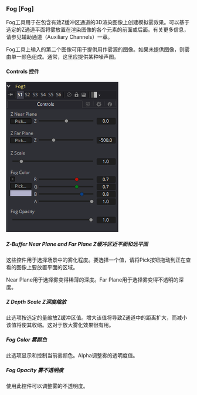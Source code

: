 ### Fog [Fog]

Fog工具用于在包含有效Z缓冲区通道的3D渲染图像上创建模拟雾效果。可以基于选定的Z通道平面将雾放置在渲染图像的各个元素的前面或后面。有关更多信息，请参见辅助通道（Auxiliary Channels）一章。

Fog工具上输入的第二个图像可用于提供用作雾源的图像。如果未提供图像，则雾由单一颜色组成。通常，这里应提供某种噪声图。

#### Controls 控件

![Fog_Controls](images/Fog_Controls.png)

##### Z-Buffer Near Plane and Far Plane Z缓冲区近平面和远平面

这些控件用于选择场景中的雾化程度。要选择一个值，请将Pick按钮拖动到正在查看的图像上要放置平面的区域。

Near Plane用于选择雾变得稀薄的深度。Far Plane用于选择雾变得不透明的深度。

##### Z Depth Scale Z深度缩放

此选项按选定的量缩放Z缓冲区值。增大该值将导致Z通道中的距离扩大，而减小该值将使其收缩。这对于放大雾化效果很有用。

##### Fog Color 雾颜色

此选项显示和控制当前雾颜色。Alpha调整雾的透明度值。

##### Fog Opacity 雾不透明度

使用此控件可以调整雾的不透明度。
